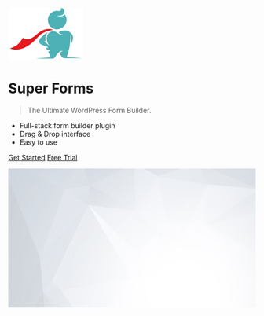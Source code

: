 ![logo](_media/icon.png)

# Super Forms

> The Ultimate WordPress Form Builder.

- Full-stack form builder plugin
- Drag & Drop interface
- Easy to use

[Get Started](#main)
[Free Trial](http://f4d.nl/super-forms-demo/)


![](_media/bg.jpg)